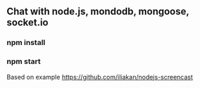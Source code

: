 ## Chat with node.js, mondodb, mongoose, socket.io <br> 
### npm install <br>
### npm start
Based on example https://github.com/iliakan/nodejs-screencast <br>
